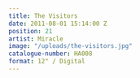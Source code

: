 ```yaml
---
title: The Visitors
date: 2011-08-01 15:14:00 Z
position: 21
artist: Miracle
image: "/uploads/the-visitors.jpg"
catalogue-number: HA008
format: 12" / Digital
---
```


